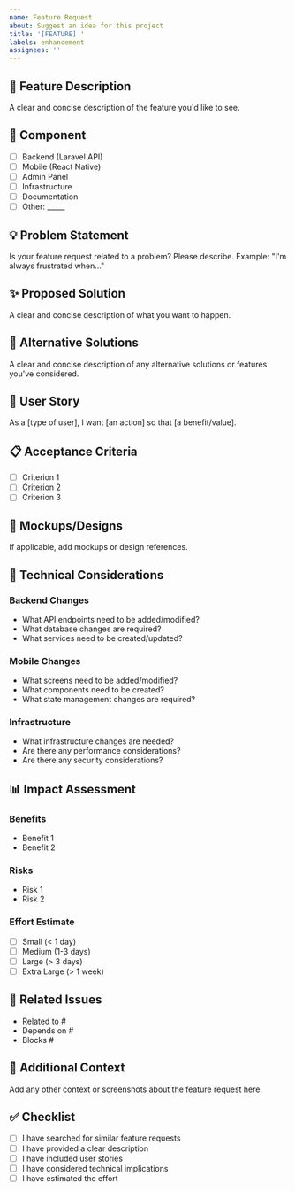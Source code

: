 ```yaml
---
name: Feature Request
about: Suggest an idea for this project
title: '[FEATURE] '
labels: enhancement
assignees: ''
---
```


## 🚀 Feature Description

A clear and concise description of the feature you'd like to see.

## 📍 Component

- [ ] Backend (Laravel API)
- [ ] Mobile (React Native)
- [ ] Admin Panel
- [ ] Infrastructure
- [ ] Documentation
- [ ] Other: _____

## 💡 Problem Statement

Is your feature request related to a problem? Please describe.
Example: "I'm always frustrated when..."

## ✨ Proposed Solution

A clear and concise description of what you want to happen.

## 🔄 Alternative Solutions

A clear and concise description of any alternative solutions or features you've considered.

## 🎯 User Story

As a [type of user], I want [an action] so that [a benefit/value].

## 📋 Acceptance Criteria

- [ ] Criterion 1
- [ ] Criterion 2
- [ ] Criterion 3

## 🎨 Mockups/Designs

If applicable, add mockups or design references.

## 🔧 Technical Considerations

### Backend Changes
- What API endpoints need to be added/modified?
- What database changes are required?
- What services need to be created/updated?

### Mobile Changes
- What screens need to be added/modified?
- What components need to be created?
- What state management changes are required?

### Infrastructure
- What infrastructure changes are needed?
- Are there any performance considerations?
- Are there any security considerations?

## 📊 Impact Assessment

### Benefits
- Benefit 1
- Benefit 2

### Risks
- Risk 1
- Risk 2

### Effort Estimate
- [ ] Small (< 1 day)
- [ ] Medium (1-3 days)
- [ ] Large (> 3 days)
- [ ] Extra Large (> 1 week)

## 🔗 Related Issues

- Related to #
- Depends on #
- Blocks #

## 📝 Additional Context

Add any other context or screenshots about the feature request here.

## ✅ Checklist

- [ ] I have searched for similar feature requests
- [ ] I have provided a clear description
- [ ] I have included user stories
- [ ] I have considered technical implications
- [ ] I have estimated the effort

